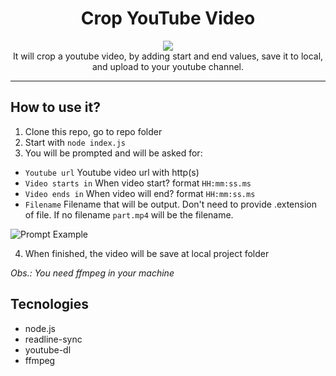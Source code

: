 <h1 align="center">Crop YouTube Video</h1>
<p align="center"><img src="https://i.gyazo.com/8a83fbcebd7415f2bfa8b89a8b6ca3ce.gif"><br/>
It will crop a youtube video, by adding start and end values, save it to local, and upload to your youtube channel.
</p>

---

## How to use it?

1. Clone this repo, go to repo folder
2. Start with `node index.js`
3. You will be prompted and will be asked for:
- `Youtube url` Youtube video url with http(s)
- `Video starts in` When video start? format `HH:mm:ss.ms`
- `Video ends in` When video will end? format `HH:mm:ss.ms`
- `Filename` Filename that will be output. Don't need to provide .extension of file. If no filename `part.mp4` will be the filename.

![Prompt Example](https://i.imgur.com/ysMAnbZ.png)

4. When finished, the video will be save at local project folder

_Obs.: You need ffmpeg in your machine_

## Tecnologies

- node.js
- readline-sync
- youtube-dl
- ffmpeg